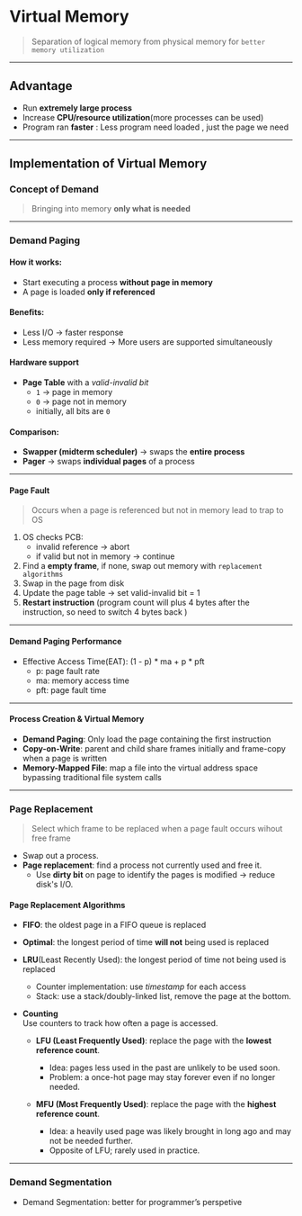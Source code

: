 # Virtual Memory
> Separation of logical memory from physical memory for `better memory utilization`

---

## Advantage
- Run **extremely large process**
- Increase **CPU/resource utilization**(more processes can be used)
- Program ran **faster** : Less program need loaded , just the page we need

---

## Implementation of Virtual Memory

### Concept of Demand
> Bringing into memory **only what is needed**

---

### Demand Paging

#### **How it works**:
- Start executing a process **without page in memory**
- A page is loaded **only if referenced**

#### **Benefits**:
- Less I/O -> faster response
- Less memory required -> More users are supported simultaneously

#### **Hardware support**
- **Page Table** with a *valid-invalid bit*
    - `1` -> page in memory
    - `0` -> page not in memory
    - initially, all bits are `0`

#### **Comparison**:
- **Swapper (midterm scheduler)** -> swaps the **entire process**
- **Pager** -> swaps **individual pages** of a process

---

#### **Page Fault**
> Occurs when a page is referenced but not in memory lead to trap to OS

1. OS checks PCB:
    - invalid reference -> abort
    - if valid but not in memory -> continue
2. Find a **empty frame**, if none, swap out memory with `replacement algorithms`
3. Swap in the page from disk
4. Update the page table -> set valid-invalid bit = 1
5. **Restart instruction** (program count will plus 4 bytes after the instruction, so need to switch 4 bytes back )

---

#### Demand Paging Performance

- Effective Access Time(EAT): (1 - p) * ma + p * pft
    - p: page fault rate
    - ma: memory access time
    - pft: page fault time

---

#### Process Creation & Virtual Memory

- **Demand Paging**: Only load the page containing the first instruction
- **Copy-on-Write**: parent and child share frames initially and frame-copy when a page is written
- **Memory-Mapped File**: map a file into the virtual address space bypassing traditional file system calls

---

### Page Replacement
> Select which frame to be replaced when a page fault occurs wihout free frame

- Swap out a process.
- **Page replacement**: find a process not currently used and free it.
    - Use **dirty bit** on page to identify the pages is modified -> reduce disk's I/O.

#### Page Replacement Algorithms

- **FIFO**: the oldest page in a FIFO queue is replaced

- **Optimal**: the longest period of time **will not** being used is replaced

- **LRU**(Least Recently Used): the longest period of time not being used is replaced
    - Counter implementation: use *timestamp* for each access
    - Stack: use a stack/doubly-linked list, remove the page at the bottom.

- **Counting**  
  Use counters to track how often a page is accessed.  

  - **LFU (Least Frequently Used)**: replace the page with the **lowest reference count**.  
    - Idea: pages less used in the past are unlikely to be used soon.  
    - Problem: a once-hot page may stay forever even if no longer needed.  

  - **MFU (Most Frequently Used)**: replace the page with the **highest reference count**.  
    - Idea: a heavily used page was likely brought in long ago and may not be needed further.  
    - Opposite of LFU; rarely used in practice.

---

### Demand Segmentation
- Demand Segmentation: better for programmer’s perspetive

